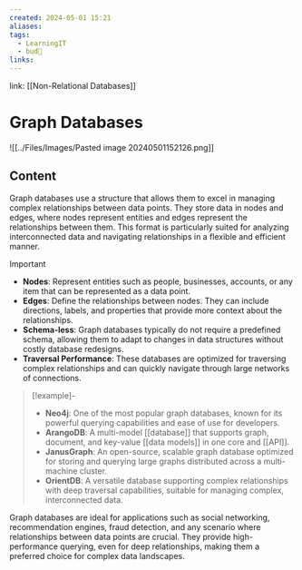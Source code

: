 ```yaml
---
created: 2024-05-01 15:21
aliases: 
tags:
  - LearningIT
  - bud🌿
links:
---
```


link: [[Non-Relational Databases]]

# Graph Databases

![[../Files/Images/Pasted image 20240501152126.png]]

## Content

Graph databases use a structure that allows them to excel in managing complex relationships between data points. They store data in nodes and edges, where nodes represent entities and edges represent the relationships between them. This format is particularly suited for analyzing interconnected data and navigating relationships in a flexible and efficient manner.

> [!important]
> 
> - **Nodes**: Represent entities such as people, businesses, accounts, or any item that can be represented as a data point.
> - **Edges**: Define the relationships between nodes. They can include directions, labels, and properties that provide more context about the relationships.
> - **Schema-less**: Graph databases typically do not require a predefined schema, allowing them to adapt to changes in data structures without costly database redesigns.
> - **Traversal Performance**: These databases are optimized for traversing complex relationships and can quickly navigate through large networks of connections.


> [!example]-
> - **Neo4j**: One of the most popular graph databases, known for its powerful querying capabilities and ease of use for developers.
> - **ArangoDB**: A multi-model [[database]] that supports graph, document, and key-value [[data models]] in one core and [[API]].
> - **JanusGraph**: An open-source, scalable graph database optimized for storing and querying large graphs distributed across a multi-machine cluster.
> - **OrientDB**: A versatile database supporting complex relationships with deep traversal capabilities, suitable for managing complex, interconnected data.

Graph databases are ideal for applications such as social networking, recommendation engines, fraud detection, and any scenario where relationships between data points are crucial. They provide high-performance querying, even for deep relationships, making them a preferred choice for complex data landscapes.
